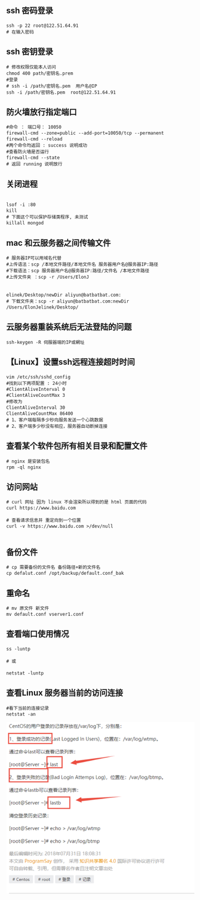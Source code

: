 ## ssh 密码登录

```shell
ssh -p 22 root@122.51.64.91 
# 在输入密码
```

##  ssh 密钥登录

```shell
# 修改权限仅能本人访问
chmod 400 path/密钥名.prem
#登录
# ssh -i /path/密钥名.pem  用户名@IP
ssh -i /path/密钥名.pem  root@122.51.64.91
```











## 防火墙放行指定端口

```shell
#命令 ： 端口号： 10050
firewall-cmd --zone=public --add-port=10050/tcp --permanent
firewall-cmd --reload
#两个命令均返回 : success 说明成功
#查看防火墙是否运行
firewall-cmd --state
# 返回 running 说明放行
```

## 关闭进程

````shell

lsof -i :80
kill 
# 下面这个可以保护存储类程序, 未测试
killall mongod 
````

## mac 和云服务器之间传输文件

```shell
# 服务器IP可以用域名代替
#上传语法：scp /本地文件路径/本地文件名 服务器用户名@服务器IP:路径
#下载语法：scp 服务器用户名@服务器IP:路径/文件名 /本地文件路径
#上传文件夹 ：scp -r /Users/ElonJ
	
	
elinek/Desktop/newDir aliyun@batbatbat.com:
# 下载文件夹：scp -r aliyun@batbatbat.com:newDir /Users/ElonJelinek/Desktop/
```



## 云服务器重装系统后无法登陆的问题

```shell
ssh-keygen -R 伺服器端的IP或網址
```

## 【Linux】设置ssh远程连接超时时间

```shell
vim /etc/ssh/sshd_config
#找到以下两项配置 : 24小时
#ClientAliveInterval 0
#ClientAliveCountMax 3
#修改为
ClientAliveInterval 30
ClientAliveCountMax 86400
# 1、客户端每隔多少秒向服务发送一个心跳数据
# 2、客户端多少秒没有相应，服务器自动断掉连接
```



## 查看某个软件包所有相关目录和配置文件

```shell
# nginx 是安装包名
rpm -ql nginx
```



## 访问网站

```shell
# curl 网址 因为 linux 不会渲染所以得到的是 html 页面的代码
curl https://www.baidu.com

# 查看请求信息并 重定向到一个位置
curl -v https://www.baidu.com >/dev/null


```

## 备份文件

```shell
# cp 需要备份的文件名 备份路径+新的文件名
cp defalut.conf /opt/backup/default.conf_bak
```



## 重命名

```shell
# mv 原文件 新文件
mv default.conf vserver1.conf
```



## 查看端口使用情况

```shell
ss -luntp
 
# 或 

netstat -luntp
```



## 查看Linux 服务器当前的访问连接

```shell
#看下当前的连接记录
netstat -an
```

![image-20210909164729735](img/image-20210909164729735.png)
